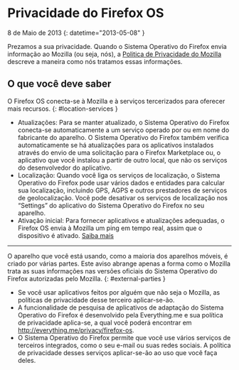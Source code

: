 # Privacidade do Firefox OS

8 de Maio de 2013
{: datetime="2013-05-08" }

Prezamos a sua privacidade. Quando o Sistema Operativo do Firefox envia informação ao Mozilla (ou seja, nós), a [Politica de Privacidade do Mozilla](https://www.mozilla.org/pt-BR/privacy/) descreve a maneira como nós tratamos essas informações.

## O que você deve saber

O Firefox OS conecta-se à Mozilla e à serviços tercerizados para oferecer mais recursos.
{: #location-services }

* Atualizações: Para se manter atualizado, o Sistema Operativo do Firefox conecta-se automaticamente a um serviço operado por ou em nome do fabricante do aparelho. O Sistema Operativo do Firefox também verifica automaticamente se há atualizações para os aplicativos instalados através do envio de uma solicitação para o Firefox Marketplace ou, o aplicativo que você instalou a partir de outro local, que não os serviços do desenvolvedor do aplicativo.
* Localização: Quando você liga os serviços de localização, o Sistema Operativo do Firefox pode usar vários dados e entidades para calcular sua localização, incluindo GPS, AGPS e outros prestadores de serviços de geolocalização. Você pode desativar os serviços de localização nos “Settings” do aplicativo do Sistema Operativo do Firefox no seu aparelho.
* Ativação inicial: Para fornecer aplicativos e atualizações adequadas, o Firefox OS envia à Mozilla um ping em tempo real, assim que o dispositivo é ativado. [Saiba mais](https://wiki.mozilla.org/FirefoxOS/Metrics)

---------------------------------------

O aparelho que você está usando, como a maioria dos aparelhos móveis, é criado por várias partes. Este aviso abrange apenas a forma como o Mozilla trata as suas informações nas versões oficiais do Sistema Operativo do Firefox autorizadas pelo Mozilla.
{: #external-parties }

* Se você usar aplicativos feitos por alguém que não seja o Mozilla, as políticas de privacidade desse terceiro aplicar-se-ão.
* A funcionalidade de pesquisa de aplicativos de adaptação do Sistema Operativo do Firefox é desenvolvido pela Everything.me e sua política de privacidade aplica-se, a qual você poderá encontrar em <http://everything.me/privacy/firefox-os>.
* O Sistema Operativo do Firefox permite que você use vários serviços de terceiros integrados, como o seu e-mail ou suas redes sociais. A política de privacidade desses serviços aplicar-se-ão ao uso que você faça deles.
